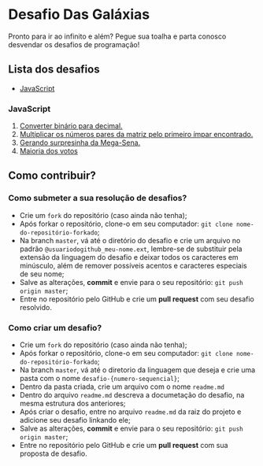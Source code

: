 # Desafio Das Galáxias

Pronto para ir ao infinito e além? Pegue sua toalha e parta conosco desvendar os desafios de programação!

## Lista dos desafios

- [JavaScript](#javascript)

### JavaScript

1. [Converter binário para decimal.](https://github.com/bildvitta/desafio-das-galaxias/tree/master/javascript/desafio-01)
2. [Multiplicar os números pares da matriz pelo primeiro ímpar encontrado.](https://github.com/bildvitta/desafio-das-galaxias/tree/master/javascript/desafio-02)
3. [Gerando surpresinha da Mega-Sena.](https://github.com/bildvitta/desafio-das-galaxias/tree/master/javascript/desafio-03)
4. [Maioria dos votos](https://github.com/bildvitta/desafio-das-galaxias/tree/master/javascript/desafio-04)

## Como contribuir?

### Como submeter a sua resolução de desafios?

- Crie um `fork` do repositório (caso ainda não tenha);
- Após forkar o repositório, clone-o em seu computador: `git clone nome-do-repositório-forkado`;
- Na branch `master`, vá até o diretório do desafio e crie um arquivo no padrão `@usuariodogithub_meu-nome.ext`, lembre-se de substituir pela extensão da linguagem do desafio e deixar todos os caracteres em minúsculo, além de remover possíveis acentos e caracteres especiais de seu nome;
- Salve as alterações, **commit** e envie para o seu repositório: `git push origin master`;
- Entre no repositório pelo GitHub e crie um **pull request** com seu desafio resolvido.

### Como criar um desafio?

- Crie um `fork` do repositório (caso ainda não tenha);
- Após forkar o repositório, clone-o em seu computador: `git clone nome-do-repositório-forkado`;
- Na branch `master`, vá até o diretorio da linguagem que deseja e crie uma pasta com o nome `desafio-{numero-sequencial}`;
- Dentro da pasta criada, crie um arquivo com o nome `readme.md`
- Dentro do arquivo `readme.md` descreva a documetação do desafio, na mesma estrutura dos anteriores;
- Após criar o desafio, entre no arquivo `readme.md` da raiz do projeto e adicione seu desafio linkando ele;
- Salve as alterações, **commit** e envie para o seu repositório: `git push origin master`;
- Entre no repositório pelo GitHub e crie um **pull request** com sua proposta de desafio.
